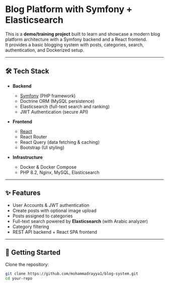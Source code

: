 # Blog Platform with Symfony + Elasticsearch

This is a **demo/training project** built to learn and showcase a modern blog platform architecture with a Symfony backend and a React frontend.  
It provides a basic blogging system with posts, categories, search, authentication, and Dockerized setup.

---

## 🛠 Tech Stack

- **Backend**
    - [Symfony](https://symfony.com/) (PHP framework)
    - Doctrine ORM (MySQL persistence)
    - Elasticsearch (full-text search and ranking)
    - JWT Authentication (secure API)

- **Frontend**
    - [React](https://react.dev/)
    - React Router
    - React Query (data fetching & caching)
    - Bootstrap (UI styling)

- **Infrastructure**
    - Docker & Docker Compose
    - PHP 8.2, Nginx, MySQL, Elasticsearch

---

## ✨ Features

- User Accounts & JWT authentication
- Create posts with optional image upload
- Posts assigned to categories
- Full-text search powered by **Elasticsearch** (with Arabic analyzer)
- Category filtering
- REST API backend + React SPA frontend

---

## 🚀 Getting Started

Clone the repository:

```bash
git clone https://github.com/mohammadrayya1/blog-system.git
cd your-repo
